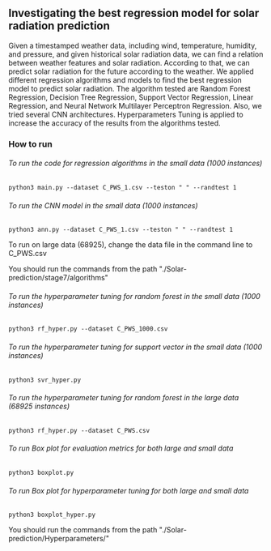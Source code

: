 ## Investigating the best regression model for solar radiation prediction

Given a timestamped weather data, including wind, temperature, humidity, and pressure, and given historical solar radiation data, we can find a relation between weather features and solar radiation. According to that, we can predict solar radiation for the future according to the weather. We applied different regression algorithms and models to find the best regression model to predict solar radiation. The algorithm tested are Random Forest Regression, Decision Tree Regression, Support Vector Regression, Linear Regression, and Neural Network Multilayer Perceptron Regression. Also, we tried several CNN architectures. Hyperparameters Tuning is applied to increase the accuracy of the results from the algorithms tested.

### How to run
###### To run the code for regression algorithms in the small data (1000 instances)
```
python3 main.py --dataset C_PWS_1.csv --teston " " --randtest 1
```

###### To run the CNN model in the small data (1000 instances)
```
python3 ann.py --dataset C_PWS_1.csv --teston " " --randtest 1
```
To run on large data (68925), change the data file in the command line to C_PWS.csv

You should run the commands from the path "./Solar-prediction/stage7/algorithms"
###### To run the hyperparameter tuning for random forest in the small data (1000 instances)
```
python3 rf_hyper.py --dataset C_PWS_1000.csv
```
###### To run the hyperparameter tuning for support vector in the small data (1000 instances)
```
python3 svr_hyper.py
```
###### To run the hyperparameter tuning for random forest in the large data (68925 instances)
```
python3 rf_hyper.py --dataset C_PWS.csv
```
###### To run Box plot for evaluation metrics for both large and small data
 ```
python3 boxplot.py
```
###### To run Box plot for hyperparameter tuning for both large and small data
 ```
python3 boxplot_hyper.py
```
You should run the commands from the path "./Solar-prediction/Hyperparameters/"